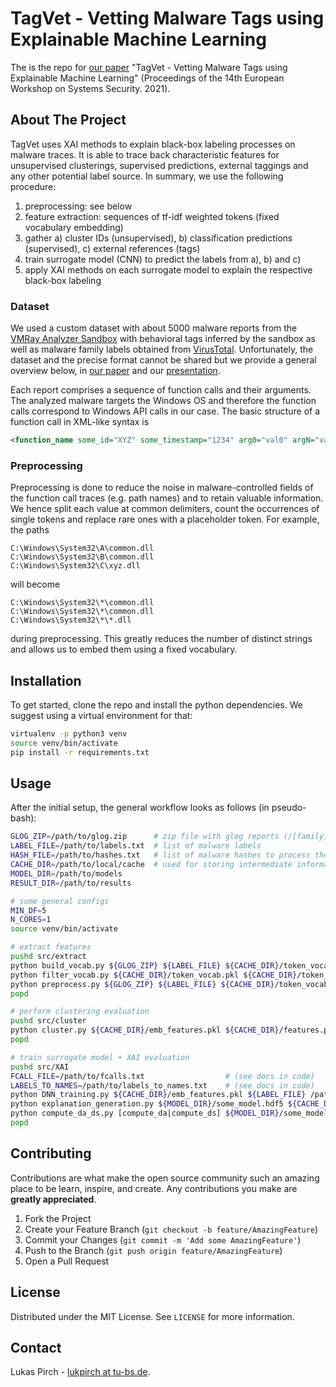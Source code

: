 # TagVet - Vetting Malware Tags using Explainable Machine Learning

The is the repo for [our paper](https://intellisec.de/pubs/2021-eurosec.pdf) "TagVet - Vetting Malware Tags using Explainable Machine Learning" (Proceedings of the 14th European Workshop on Systems Security. 2021).

## About The Project

TagVet uses XAI methods to explain black-box labeling processes on malware traces.
It is able to trace back characteristic features for unsupervised clusterings, supervised predictions, external taggings and any other potential label source.
In summary, we use the following procedure:
1. preprocessing: see below
2. feature extraction: sequences of tf-idf weighted tokens (fixed vocabulary embedding)
3. gather a) cluster IDs (unsupervised), b) classification predictions (supervised), c) external references (tags)
4. train surrogate model (CNN) to predict the labels from a), b) and c)
5. apply XAI methods on each surrogate model to explain the respective black-box labeling

### Dataset

We used a custom dataset with about 5000 malware reports from the [VMRay Analyzer Sandbox](https://www.vmray.com/products/analyzer-malware-sandbox/)
with behavioral tags inferred by the sandbox as well as malware family labels obtained from [VirusTotal](https://www.virustotal.com/gui/home/upload).
Unfortunately, the dataset and the precise format cannot be shared but we provide a general overview below, in [our paper](https://intellisec.de/pubs/2021-eurosec.pdf) and our [presentation](https://www.youtube.com/watch?v=uryY68EF3wg).

Each report comprises a sequence of function calls and their arguments.
The analyzed malware targets the Windows OS and therefore the function calls correspond to Windows API calls in our case.
The basic structure of a function call in XML-like syntax is
```XML
<function_name some_id="XYZ" some_timestamp="1234" arg0="val0" argN="valN"/>
```

### Preprocessing

Preprocessing is done to reduce the noise in malware-controlled fields of the function call traces (e.g. path names) and to retain valuable information.
We hence split each value at common delimiters, count the occurrences of single tokens and replace rare ones with a placeholder token.
For example, the paths
```
C:\Windows\System32\A\common.dll
C:\Windows\System32\B\common.dll
C:\Windows\System32\C\xyz.dll
```
will become
```
C:\Windows\System32\*\common.dll
C:\Windows\System32\*\common.dll
C:\Windows\System32\*\*.dll
```
during preprocessing.
This greatly reduces the number of distinct strings and allows us to embed them using a fixed vocabulary.

## Installation

To get started, clone the repo and install the python dependencies. We suggest using a virtual environment for that:
```sh
virtualenv -p python3 venv
source venv/bin/activate
pip install -r requirements.txt
```

## Usage

After the initial setup, the general workflow looks as follows (in pseudo-bash):

```sh
GLOG_ZIP=/path/to/glog.zip      # zip file with glog reports (/[family]/[hash]/glog.xml)
LABEL_FILE=/path/to/labels.txt  # list of malware labels
HASH_FILE=/path/to/hashes.txt   # list of malware hashes to process the data in a well-defined ordering
CACHE_DIR=/path/to/local/cache  # used for storing intermediate information
MODEL_DIR=/path/to/models
RESULT_DIR=/path/to/results

# some general configs
MIN_DF=5
N_CORES=1
source venv/bin/activate

# extract features
pushd src/extract
python build_vocab.py ${GLOG_ZIP} ${LABEL_FILE} ${CACHE_DIR}/token_vocab.pkl ${CACHE_DIR}/token_df.pkl
python filter_vocab.py ${CACHE_DIR}/token_vocab.pkl ${CACHE_DIR}/token_df.pkl ${LABEL_FILE} $MIN_DF ${CACHE_DIR}/token_vocab_filtered.pkl
python preprocess.py ${GLOG_ZIP} ${LABEL_FILE} ${CACHE_DIR}/token_vocab_filtered.pkl ${CACHE_DIR}/emb_features.pkl ${CACHE_DIR}/word_vocab.pkl
popd

# perform clustering evaluation
pushd src/cluster
python cluster.py ${CACHE_DIR}/emb_features.pkl ${CACHE_DIR}/features.pkl ${LABEL_FILE} ${RESULT_DIR}/clustering_results.json ${RESULT_DIR}/clustering_prediction.json $N_CORES
popd

# train surrogate model + XAI evaluation
pushd src/XAI
FCALL_FILE=/path/to/fcalls.txt                  # (see docs in code)
LABELS_TO_NAMES=/path/to/labels_to_names.txt    # (see docs in code)
python DNN_training.py ${CACHE_DIR}/emb_features.pkl ${LABEL_FILE} /path/to/fcall.txt --save_path ${MODEL_DIR} --labels_to_names ${LABELS_TO_NAMES}
python explanation_generation.py ${MODEL_DIR}/some_model.hdf5 ${CACHE_DIR}/emb_features.pkl ${LABEL_FILE} [...]
python compute_da_ds.py [compute_da|compute_ds] ${MODEL_DIR}/some_model.hdf5 ${CACHE_DIR}/emb_features.pkl
popd
```

## Contributing

Contributions are what make the open source community such an amazing place to be learn, inspire, and create. Any contributions you make are **greatly appreciated**.

1. Fork the Project
2. Create your Feature Branch (`git checkout -b feature/AmazingFeature`)
3. Commit your Changes (`git commit -m 'Add some AmazingFeature'`)
4. Push to the Branch (`git push origin feature/AmazingFeature`)
5. Open a Pull Request

## License

Distributed under the MIT License. See `LICENSE` for more information.

## Contact

Lukas Pirch - [lukpirch at tu-bs.de](mailto:lukpirch@tu-bs.de).